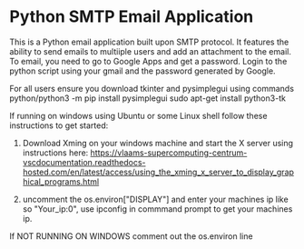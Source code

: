 # Python SMTP Email Application

This is a Python email application built upon SMTP protocol. It features the ability to send emails to multiiple users and 
add an attachment to the email. To email, you need to go to Google Apps and get a password. Login to the python script using
your gmail and the password generated by Google.

For all users ensure you download tkinter and pysimplegui using commands
    python/python3 -m pip install pysimplegui
    sudo apt-get install python3-tk

If running on windows using Ubuntu or some Linux shell follow these instructions to get started:

1. Download Xming on your windows machine and start the X server using instructions here: https://vlaams-supercomputing-centrum-vscdocumentation.readthedocs-hosted.com/en/latest/access/using_the_xming_x_server_to_display_graphical_programs.html 

2. uncomment the os.environ["DISPLAY"] and enter your machines ip like so "Your_ip:0", use ipconfig in commmand prompt to get your machines ip.

If NOT RUNNING ON WINDOWS
comment out the os.environ line
